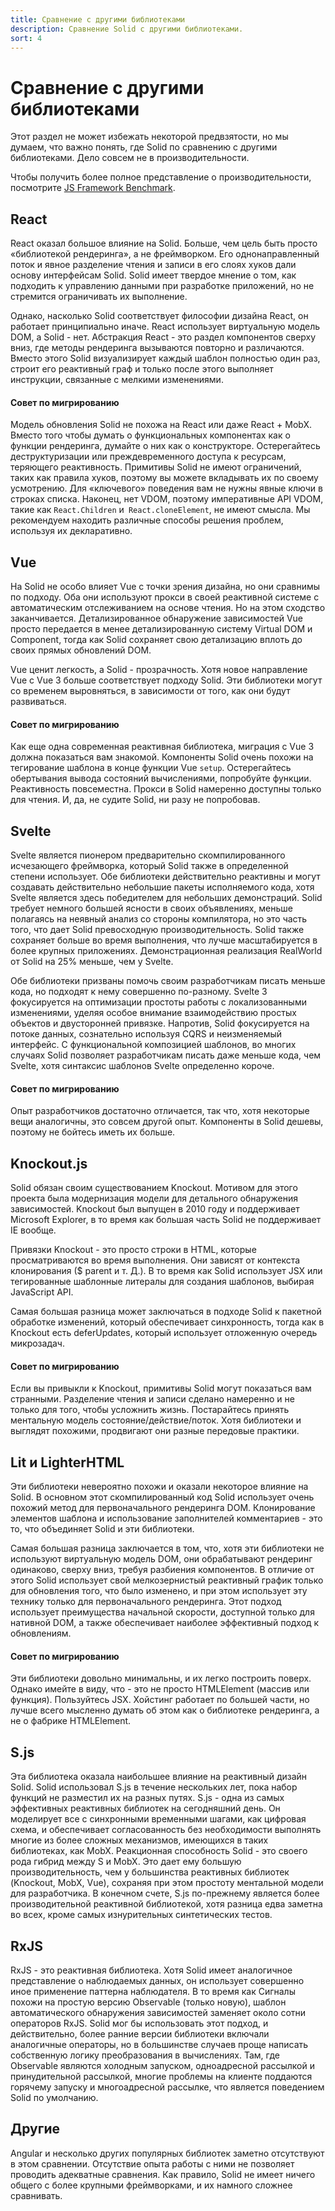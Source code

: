 ```yaml
---
title: Сравнение с другими библиотеками
description: Сравнение Solid с другими библиотеками.
sort: 4
---
```


# Сравнение с другими библиотеками

Этот раздел не может избежать некоторой предвзятости, но мы думаем, что важно понять, где Solid по сравнению с другими библиотеками. Дело совсем не в производительности.

Чтобы получить более полное представление о производительности, посмотрите [JS Framework Benchmark](https://github.com/krausest/js-framework-benchmark).

## React

React оказал большое влияние на Solid. Больше, чем цель быть просто «библиотекой рендеринга», а не фреймворком. Его однонаправленный поток и явное разделение чтения и записи в его слоях хуков дали основу интерфейсам Solid. Solid имеет твердое мнение о том, как подходить к управлению данными при разработке приложений, но не стремится ограничивать их выполнение.

Однако, насколько Solid соответствует философии дизайна React, он работает принципиально иначе. React использует виртуальную модель DOM, а Solid - нет. Абстракция React - это раздел компонентов сверху вниз, где методы рендеринга вызываются повторно и различаются. Вместо этого Solid визуализирует каждый шаблон полностью один раз, строит его реактивный граф и только после этого выполняет инструкции, связанные с мелкими изменениями.

#### Совет по мигрированию

Модель обновления Solid не похожа на React или даже React + MobX. Вместо того чтобы думать о функциональных компонентах как о функции рендеринга, думайте о них как о конструкторе. Остерегайтесь деструктуризации или преждевременного доступа к ресурсам, теряющего реактивность. Примитивы Solid не имеют ограничений, таких как правила хуков, поэтому вы можете вкладывать их по своему усмотрению. Для «ключевого» поведения вам не нужны явные ключи в строках списка. Наконец, нет VDOM, поэтому императивные API VDOM, такие как `React.Children` и` React.cloneElement`, не имеют смысла. Мы рекомендуем находить различные способы решения проблем, используя их декларативно.

## Vue

На Solid не особо влияет Vue с точки зрения дизайна, но они сравнимы по подходу. Оба они используют прокси в своей реактивной системе с автоматическим отслеживанием на основе чтения. Но на этом сходство заканчивается. Детализированное обнаружение зависимостей Vue просто передается в менее детализированную систему Virtual DOM и Component, тогда как Solid сохраняет свою детализацию вплоть до своих прямых обновлений DOM.

Vue ценит легкость, а Solid - прозрачность. Хотя новое направление Vue с Vue 3 больше соответствует подходу Solid. Эти библиотеки могут со временем выровняться, в зависимости от того, как они будут развиваться.

#### Совет по мигрированию

Как еще одна современная реактивная библиотека, миграция с Vue 3 должна показаться вам знакомой. Компоненты Solid очень похожи на тегирование шаблона в конце функции Vue `setup`. Остерегайтесь обертывания вывода состояний вычислениями, попробуйте функции. Реактивность повсеместна. Прокси в Solid намеренно доступны только для чтения. И, да, не судите Solid, ни разу не попробовав.

## Svelte

Svelte является пионером предварительно скомпилированного исчезающего фреймворка, который Solid также в определенной степени использует. Обе библиотеки действительно реактивны и могут создавать действительно небольшие пакеты исполняемого кода, хотя Svelte является здесь победителем для небольших демонстраций. Solid требует немного большей ясности в своих объявлениях, меньше полагаясь на неявный анализ со стороны компилятора, но это часть того, что дает Solid превосходную производительность. Solid также сохраняет больше во время выполнения, что лучше масштабируется в более крупных приложениях. Демонстрационная реализация RealWorld от Solid на 25% меньше, чем у Svelte.

Обе библиотеки призваны помочь своим разработчикам писать меньше кода, но подходят к нему совершенно по-разному. Svelte 3 фокусируется на оптимизации простоты работы с локализованными изменениями, уделяя особое внимание взаимодействию простых объектов и двусторонней привязке. Напротив, Solid фокусируется на потоке данных, сознательно используя CQRS и неизменяемый интерфейс. С функциональной композицией шаблонов, во многих случаях Solid позволяет разработчикам писать даже меньше кода, чем Svelte, хотя синтаксис шаблонов Svelte определенно короче.

#### Совет по мигрированию

Опыт разработчиков достаточно отличается, так что, хотя некоторые вещи аналогичны, это совсем другой опыт. Компоненты в Solid дешевы, поэтому не бойтесь иметь их больше.

## Knockout.js

Solid обязан своим существованием Knockout. Мотивом для этого проекта была модернизация модели для детального обнаружения зависимостей. Knockout был выпущен в 2010 году и поддерживает Microsoft Explorer, в то время как большая часть Solid не поддерживает IE вообще.

Привязки Knockout - это просто строки в HTML, которые просматриваются во время выполнения. Они зависят от контекста клонирования ($ parent и т. Д.). В то время как Solid использует JSX или тегированные шаблонные литералы для создания шаблонов, выбирая JavaScript API.

Самая большая разница может заключаться в подходе Solid к пакетной обработке изменений, который обеспечивает синхронность, тогда как в Knockout есть deferUpdates, который использует отложенную очередь микрозадач.

#### Совет по мигрированию

Если вы привыкли к Knockout, примитивы Solid могут показаться вам странными. Разделение чтения и записи сделано намеренно и не только для того, чтобы усложнить жизнь. Постарайтесь принять ментальную модель состояние/действие/поток. Хотя библиотеки и выглядят похожими, продвигают они разные передовые практики.

## Lit и LighterHTML

Эти библиотеки невероятно похожи и оказали некоторое влияние на Solid. В основном этот скомпилированный код Solid использует очень похожий метод для первоначального рендеринга DOM. Клонирование элементов шаблона и использование заполнителей комментариев - это то, что объединяет Solid и эти библиотеки.

Самая большая разница заключается в том, что, хотя эти библиотеки не используют виртуальную модель DOM, они обрабатывают рендеринг одинаково, сверху вниз, требуя разбиения компонентов. В отличие от этого Solid использует свой мелкозернистый реактивный график только для обновления того, что было изменено, и при этом использует эту технику только для первоначального рендеринга. Этот подход использует преимущества начальной скорости, доступной только для нативной DOM, а также обеспечивает наиболее эффективный подход к обновлениям.

#### Совет по мигрированию

Эти библиотеки довольно минимальны, и их легко построить поверх. Однако имейте в виду, что <MyComp /> - это не просто HTMLElement (массив или функция). Пользуйтесь JSX. Хойстинг работает по большей части, но лучше всего мысленно думать об этом как о библиотеке рендеринга, а не о фабрике HTMLElement.

## S.js

Эта библиотека оказала наибольшее влияние на реактивный дизайн Solid. Solid использовал S.js в течение нескольких лет, пока набор функций не разместил их на разных путях. S.js - одна из самых эффективных реактивных библиотек на сегодняшний день. Он моделирует все с синхронными временными шагами, как цифровая схема, и обеспечивает согласованность без необходимости выполнять многие из более сложных механизмов, имеющихся в таких библиотеках, как MobX. Реакционная способность Solid - это своего рода гибрид между S и MobX. Это дает ему большую производительность, чем у большинства реактивных библиотек (Knockout, MobX, Vue), сохраняя при этом простоту ментальной модели для разработчика. В конечном счете, S.js по-прежнему является более производительной реактивной библиотекой, хотя разница едва заметна во всех, кроме самых изнурительных синтетических тестов.

## RxJS

RxJS - это реактивная библиотека. Хотя Solid имеет аналогичное представление о наблюдаемых данных, он использует совершенно иное применение паттерна наблюдателя. В то время как Сигналы похожи на простую версию Observable (только новую), шаблон автоматического обнаружения зависимостей заменяет около сотни операторов RxJS. Solid мог бы использовать этот подход, и действительно, более ранние версии библиотеки включали аналогичные операторы, но в большинстве случаев проще написать собственную логику преобразования в вычислениях. Там, где Observable являются холодным запуском, одноадресной рассылкой и принудительной рассылкой, многие проблемы на клиенте поддаются горячему запуску и многоадресной рассылке, что является поведением Solid по умолчанию.

## Другие

Angular и несколько других популярных библиотек заметно отсутствуют в этом сравнении. Отсутствие опыта работы с ними не позволяет проводить адекватные сравнения. Как правило, Solid не имеет ничего общего с более крупными фреймворками, и их намного сложнее сравнивать.
